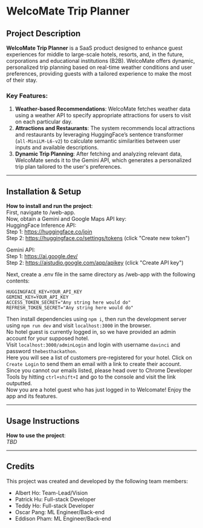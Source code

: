 # WelcoMate Trip Planner

## Project Description

**WelcoMate Trip Planner** is a SaaS product designed to enhance guest experiences for middle to large-scale hotels, resorts, and, in the future, corporations and educational institutions (B2B). WelcoMate offers dynamic, personalized trip planning based on real-time weather conditions and user preferences, providing guests with a tailored experience to make the most of their stay.

### Key Features:
1. **Weather-based Recommendations**: WelcoMate fetches weather data using a weather API to specify appropriate attractions for users to visit on each particular day.
2. **Attractions and Restaurants**: The system recommends local attractions and restaurants by leveraging HuggingFace’s sentence transformer (`all-MiniLM-L6-v2`) to calculate semantic similarities between user inputs and available descriptions.
3. **Dynamic Trip Planning**: After fetching and analyzing relevant data, WelcoMate sends it to the Gemini API, which generates a personalized trip plan tailored to the user's preferences.

---

## Installation & Setup

**How to install and run the project**:  
First, navigate to /web-app.  
Now, obtain a Gemini and Google Maps API key:  
HuggingFace Inference API:  
Step 1: https://huggingface.co/join  
Step 2: https://huggingface.co/settings/tokens (click "Create new token")  

Gemini API:  
Step 1: https://ai.google.dev/  
Step 2: https://aistudio.google.com/app/apikey (click "Create API key")  

Next, create a .env file in the same directory as /web-app with the following contents:  
```
HUGGINGFACE_KEY=YOUR_API_KEY  
GEMINI_KEY=YOUR_API_KEY  
ACCESS_TOKEN_SECRET="Any string here would do"  
REFRESH_TOKEN_SECRET="Any string here would do"
```

Then install dependencies using `npm i`, then run the development server using `npm run dev` and visit `localhost:3000` in the browser.  
No hotel guest is currently logged in, so we have provided an admin account for your supposed hotel.  
Visit `localhost:3000/adminLogin` and login with username `davinci` and password `thebesthackathon`.  
Here you will see a list of customers pre-registered for your hotel. Click on `Create Login` to send them an email with a link to create their account.  
Since you cannot our emails listed, please head over to Chrome Developer Tools by hitting `ctrl+shift+I`  and go to the console and visit the link outputted.  
Now you are a hotel guest who has just logged in to Welcomate! Enjoy the app and its features.  

---

## Usage Instructions

**How to use the project**:  
_TBD_

---

## Credits

This project was created and developed by the following team members:
- Albert Ho: Team-Lead/Vision
- Patrick Hu: Full-stack Developer
- Teddy Ho: Full-stack Developer
- Oscar Pang: ML Engineer/Back-end
- Eddison Pham: ML Engineer/Back-end
